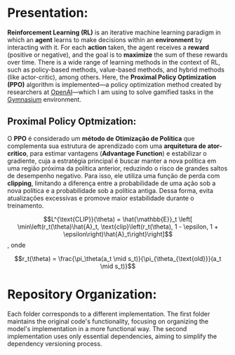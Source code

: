 # Presentation:

**Reinforcement Learning (RL)** is an iterative machine learning paradigm in which an **agent** learns to make decisions within an **environment** by interacting with it. For each **action** taken, the agent receives a **reward** (positive or negative), and the goal is to **maximize** the sum of these rewards over time. There is a wide range of learning methods in the context of RL, such as policy-based methods, value-based methods, and hybrid methods (like actor-critic), among others. Here, the **Proximal Policy Optimization (PPO)** algorithm is implemented—a policy optimization method created by researchers at [OpenAI](https://openai.com/index/openai-baselines-ppo/)—which I am using to solve gamified tasks in the [Gymnasium](https://gymnasium.farama.org/) environment. 

## Proximal Policy Optmization:

O **PPO** é considerado um **método de Otimização de Política** que complementa sua estrutura de aprendizado com uma **arquitetura de ator-critico**, para estimar vantagens (**Advantage Function**) e estabilizar o gradiente, cuja a estratégia principal é buscar manter a nova política em uma região próxima da política anterior, reduzindo o risco de grandes saltos de desempenho negativo. Para isso, ele utiliza uma função de perda com **clipping**, limitando a diferença entre a probabilidade de uma ação sob a nova política e a probabilidade sob a política antiga. Dessa forma, evita atualizações excessivas e promove maior estabilidade durante o treinamento.

$$L^{\text{CLIP}}(\theta) = \hat{\mathbb{E}}_t \left[ \min\left(r_t(\theta)\hat{A}_t, \text{clip}\left(r_t(\theta), 1 - \epsilon, 1 + \epsilon\right)\hat{A}_t\right)\right]$$, onde

$$r_t(\theta) = \frac{\pi_\theta(a_t \mid s_t)}{\pi_{\theta_{\text{old}}}(a_t \mid s_t)}$$


# Repository Organization:
Each folder corresponds to a different implementation. The first folder maintains the original code's functionality, focusing on organizing the model's implementation in a more functional way. The second implementation uses only essential dependencies, aiming to simplify the dependency versioning process.
